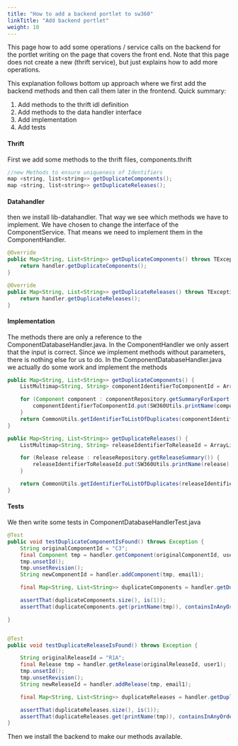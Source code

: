```yaml
---
title: "How to add a backend portlet to sw360"
linkTitle: "Add backend portlet"
weight: 10
---
```


This page how to add some operations / service calls on the backend for the portlet writing on the page that covers the front end. Note that this page does not create a new (thrift service), but just explains how to add more operations.

This explanation follows bottom up approach where we first add the backend methods and then call them later in the frontend. Quick summary:

1. Add methods to the thrift idl definition
1. Add methods to the data handler interface
1. Add implementation
1. Add tests

#### Thrift

First we add some methods to the thrift files, components.thrift
```java
//new Methods to ensure uniqueness of Identifiers
map <string, list<string>> getDuplicateComponents();
map <string, list<string>> getDuplicateReleases();
```

#### Datahandler

then we install lib-datahandler. That way we see which methods we have to implement.
We have chosen to change the interface of the ComponentService. That means we need to implement them in the ComponentHandler.

```java
@Override
public Map<String, List<String>> getDuplicateComponents() throws TException {
    return handler.getDuplicateComponents();
}

@Override
public Map<String, List<String>> getDuplicateReleases() throws TException {
    return handler.getDuplicateReleases();
}
```

#### Implementation

The methods there are only a reference to the ComponentDatabaseHandler.java. 
In the ComponentHandler we only assert that the input is correct. 
Since we implement methods without parameters, there is nothing else for us to do.
In the ComponentDatabaseHandler.java we actually do some work and implement the methods

```java
public Map<String, List<String>> getDuplicateComponents() {
    ListMultimap<String, String> componentIdentifierToComponentId = ArrayListMultimap.create();

    for (Component component : componentRepository.getSummaryForExport()) {
        componentIdentifierToComponentId.put(SW360Utils.printName(component), component.getId());
    }
    return CommonUtils.getIdentifierToListOfDuplicates(componentIdentifierToComponentId);
}

public Map<String, List<String>> getDuplicateReleases() {
    ListMultimap<String, String> releaseIdentifierToReleaseId = ArrayListMultimap.create();

    for (Release release : releaseRepository.getReleaseSummary()) {
        releaseIdentifierToReleaseId.put(SW360Utils.printName(release), release.getId());
    }

    return CommonUtils.getIdentifierToListOfDuplicates(releaseIdentifierToReleaseId);
}
```

#### Tests

We then write some tests in ComponentDatabaseHandlerTest.java

```java
@Test
public void testDuplicateComponentIsFound() throws Exception {
    String originalComponentId = "C3";
    final Component tmp = handler.getComponent(originalComponentId, user1);
    tmp.unsetId();
    tmp.unsetRevision();
    String newComponentId = handler.addComponent(tmp, email1);

    final Map<String, List<String>> duplicateComponents = handler.getDuplicateComponents();

    assertThat(duplicateComponents.size(), is(1));
    assertThat(duplicateComponents.get(printName(tmp)), containsInAnyOrder(newComponentId,originalComponentId));

}


@Test
public void testDuplicateReleaseIsFound() throws Exception {

    String originalReleaseId = "R1A";
    final Release tmp = handler.getRelease(originalReleaseId, user1);
    tmp.unsetId();
    tmp.unsetRevision();
    String newReleaseId = handler.addRelease(tmp, email1);

    final Map<String, List<String>> duplicateReleases = handler.getDuplicateReleases();

    assertThat(duplicateReleases.size(), is(1));
    assertThat(duplicateReleases.get(printName(tmp)), containsInAnyOrder(newReleaseId,originalReleaseId));
}
```

Then we install the backend to make our methods available.
